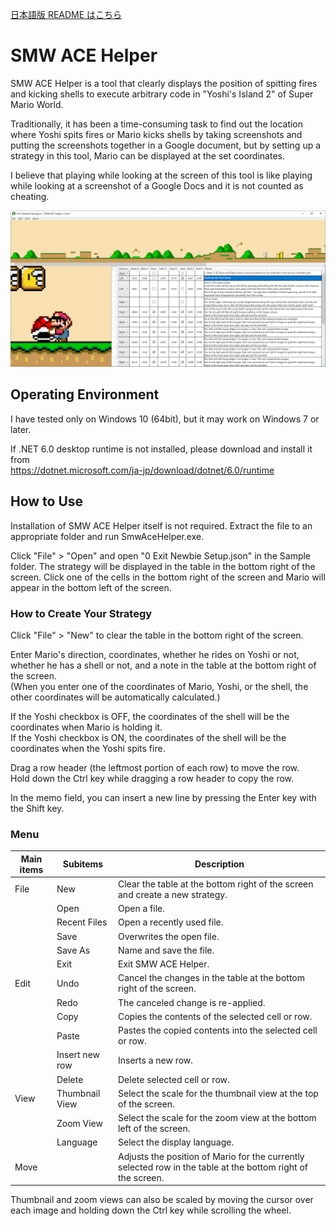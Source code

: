 ﻿[日本語版 README はこちら](README-ja.md)

# SMW ACE Helper

SMW ACE Helper is a tool that clearly displays the position of spitting fires and kicking shells to execute arbitrary code in "Yoshi's Island 2" of Super Mario World.

Traditionally, it has been a time-consuming task to find out the location where Yoshi spits fires or Mario kicks shells by taking screenshots and putting the screenshots together in a Google document, but by setting up a strategy in this tool, Mario can be displayed at the set coordinates.

I believe that playing while looking at the screen of this tool is like playing while looking at a screenshot of a Google Docs and it is not counted as cheating.

![image](image.png)

## Operating Environment

I have tested only on Windows 10 (64bit), but it may work on Windows 7 or later.

If .NET 6.0 desktop runtime is not installed, please download and install it from<br>
https://dotnet.microsoft.com/ja-jp/download/dotnet/6.0/runtime

## How to Use

Installation of SMW ACE Helper itself is not required.
Extract the file to an appropriate folder and run SmwAceHelper.exe.

Click "File" > "Open" and open "0 Exit Newbie Setup.json" in the Sample folder.
The strategy will be displayed in the table in the bottom right of the screen.
Click one of the cells in the bottom right of the screen and Mario will appear in the bottom left of the screen.

### How to Create Your Strategy

Click "File" > "New" to clear the table in the bottom right of the screen.

Enter Mario's direction, coordinates, whether he rides on Yoshi or not, whether he has a shell or not, and a note in the table at the bottom right of the screen.<br>
(When you enter one of the coordinates of Mario, Yoshi, or the shell, the other coordinates will be automatically calculated.)

If the Yoshi checkbox is OFF, the coordinates of the shell will be the coordinates when Mario is holding it.<br>
If the Yoshi checkbox is ON, the coordinates of the shell will be the coordinates when the Yoshi spits fire.

Drag a row header (the leftmost portion of each row) to move the row.<br>
Hold down the Ctrl key while dragging a row header to copy the row.

In the memo field, you can insert a new line by pressing the Enter key with the Shift key.

### Menu

|Main items|Subitems      |Description                                                                                                 |
|----------|--------------|------------------------------------------------------------------------------------------------------------|
|File      |New           |Clear the table at the bottom right of the screen and create a new strategy.                                |
|          |Open          |Open a file.                                                                                                |
|          |Recent Files  |Open a recently used file.                                                                                  |
|          |Save          |Overwrites the open file.                                                                                   |
|          |Save As       |Name and save the file.                                                                                     |
|          |Exit          |Exit SMW ACE Helper.                                                                                        |
|Edit      |Undo          |Cancel the changes in the table at the bottom right of the screen.                                          |
|          |Redo          |The canceled change is re-applied.                                                                          |
|          |Copy          |Copies the contents of the selected cell or row.                                                            |
|          |Paste         |Pastes the copied contents into the selected cell or row.                                                   |
|          |Insert new row|Inserts a new row.                                                                                          |
|          |Delete        |Delete selected cell or row.                                                                                |
|View      |Thumbnail View|Select the scale for the thumbnail view at the top of the screen.                                           |
|          |Zoom View     |Select the scale for the zoom view at the bottom left of the screen.                                        |
|          |Language      |Select the display language.                                                                                |
|Move      |              |Adjusts the position of Mario for the currently selected row in the table at the bottom right of the screen.|

Thumbnail and zoom views can also be scaled by moving the cursor over each image and holding down the Ctrl key while scrolling the wheel.
